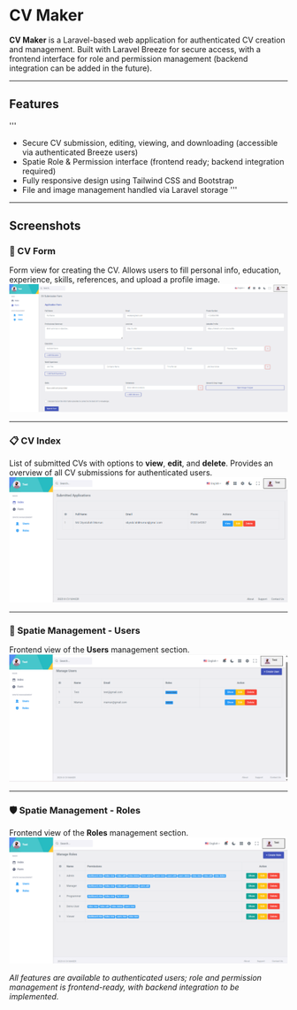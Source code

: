 # CV Maker

**CV Maker** is a Laravel-based web application for authenticated CV creation and management.
Built with Laravel Breeze for secure access, with a frontend interface for role and permission management (backend integration can be added in the future).

---

## Features
'''
- Secure CV submission, editing, viewing, and downloading (accessible via authenticated Breeze users)
- Spatie Role & Permission interface (frontend ready; backend integration required)
- Fully responsive design using Tailwind CSS and Bootstrap
- File and image management handled via Laravel storage
'''
---

## Screenshots

### 📝 CV Form
Form view for creating the CV.
Allows users to fill personal info, education, experience, skills, references, and upload a profile image.  
![Form View](https://github.com/Obyedullahilmamun/CV-Maker/blob/22e32fc5c2a4961b2263f8a1427135088a1f1876/images/form-view.png)

---

### 📋 CV Index
List of submitted CVs with options to **view**, **edit**, and **delete**.
Provides an overview of all CV submissions for authenticated users.  
![Index View](https://github.com/Obyedullahilmamun/CV-Maker/blob/22e32fc5c2a4961b2263f8a1427135088a1f1876/images/index-view.png)

---

### 👥 Spatie Management - Users
Frontend view of the **Users** management section.
![Users View](https://github.com/Obyedullahilmamun/CV-Maker/blob/22e32fc5c2a4961b2263f8a1427135088a1f1876/images/users-view.png)

---

### 🛡️ Spatie Management - Roles
Frontend view of the **Roles** management section.
![Roles View](https://github.com/Obyedullahilmamun/CV-Maker/blob/22e32fc5c2a4961b2263f8a1427135088a1f1876/images/roles-view.png)


*All features are available to authenticated users; role and permission management is frontend-ready, with backend integration to be implemented.*
